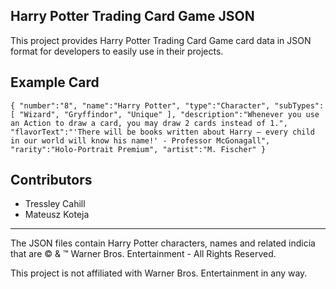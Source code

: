 Harry Potter Trading Card Game JSON
----
This project provides Harry Potter Trading Card Game card data in JSON format for developers to easily use in their projects.

Example Card
----
`
{
    "number":"8",
    "name":"Harry Potter",
    "type":"Character",
    "subTypes":[
        "Wizard",
        "Gryffindor",
        "Unique"
    ],
    "description":"Whenever you use an Action to draw a card, you may draw 2 cards instead of 1.",
    "flavorText":"'There will be books written about Harry — every child in our world will know his name!' - Professor McGonagall",
    "rarity":"Holo-Portrait Premium",
    "artist":"M. Fischer"
}
`

Contributors
----
- Tressley Cahill
- Mateusz Koteja

----

The JSON files contain Harry Potter characters, names and related indicia that are © & ™ Warner Bros. Entertainment - All Rights Reserved.

This project is not affiliated with Warner Bros. Entertainment in any way.